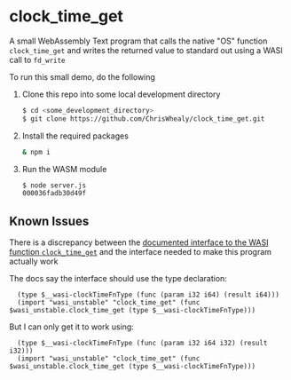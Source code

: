 # clock_time_get

A small WebAssembly Text program that calls the native "OS" function `clock_time_get` and writes the returned value to standard out using a WASI call to `fd_write`

To run this small demo, do the following

1. Clone this repo into some local development directory

    ```bash
    $ cd <some_development_directory>
    $ git clone https://github.com/ChrisWhealy/clock_time_get.git
    ```

1. Install the required packages

    ```bash
    & npm i
    ```

1. Run the WASM module

    ```bash
    $ node server.js 
    000036fadb30d49f
    ```

## Known Issues

There is a discrepancy between the [documented interface to the WASI function `clock_time_get`](https://github.com/WebAssembly/WASI/blob/master/phases/snapshot/docs.md#-clock_time_getid-clockid-precision-timestamp---errno-timestamp) and the interface needed to make this program actually work

The docs say the interface should use the type declaration:

```WebAssemblyText
  (type $__wasi-clockTimeFnType (func (param i32 i64) (result i64)))
  (import "wasi_unstable" "clock_time_get" (func $wasi_unstable.clock_time_get (type $__wasi-clockTimeFnType)))
```

But I can only get it to work using:

```WebAssemblyText
  (type $__wasi-clockTimeFnType (func (param i32 i64 i32) (result i32)))
  (import "wasi_unstable" "clock_time_get" (func $wasi_unstable.clock_time_get (type $__wasi-clockTimeFnType)))
```

